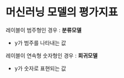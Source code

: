 # 머신러닝 모델의 평가지표

레이블이 범주형인 경우 : **분류모델**

- y가 범주를 나타내는 값

레이블이 연속형 숫자형인 경우 : **회귀모델**

- y가 숫자로 표현되는 값